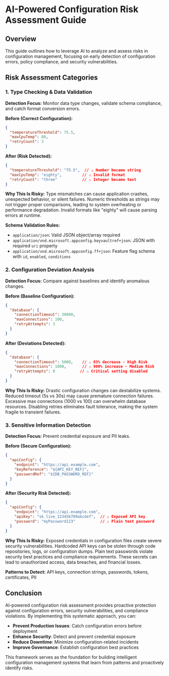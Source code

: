 # AI-Powered Configuration Risk Assessment Guide

## Overview
This guide outlines how to leverage AI to analyze and assess risks in configuration management, focusing on early detection of configuration errors, policy compliance, and security vulnerabilities.

## Risk Assessment Categories

### 1. Type Checking & Data Validation
**Detection Focus:** Monitor data type changes, validate schema compliance, and catch format conversion errors.

**Before (Correct Configuration):**
```json
{
  "temperatureThreshold": 75.5,
  "maxCpuTemp": 80,
  "retryCount": 3
}
```

**After (Risk Detected):**
```json
{
  "temperatureThreshold": "75.5",  // ⚠️ Number became string
  "maxCpuTemp": "eighty",         // ⚠️ Invalid format
  "retryCount": "three"           // ⚠️ Integer became text
}
```

**Why This Is Risky:**
Type mismatches can cause application crashes, unexpected behavior, or silent failures. Numeric thresholds as strings may not trigger proper comparisons, leading to system overheating or performance degradation. Invalid formats like "eighty" will cause parsing errors at runtime.

**Schema Validation Rules:**
- `application/json`: Valid JSON object/array required
- `application/vnd.microsoft.appconfig.keyvaultref+json`: JSON with required `uri` property
- `application/vnd.microsoft.appconfig.ff+json`: Feature flag schema with `id`, `enabled`, `conditions`

### 2. Configuration Deviation Analysis
**Detection Focus:** Compare against baselines and identify anomalous changes.

**Before (Baseline Configuration):**
```json
{
  "database": {
    "connectionTimeout": 30000,
    "maxConnections": 100,
    "retryAttempts": 3
  }
}
```

**After (Deviations Detected):**
```json
{
  "database": {
    "connectionTimeout": 5000,    // ⚠️ 83% decrease - High Risk
    "maxConnections": 1000,       // ⚠️ 900% increase - Medium Risk  
    "retryAttempts": 0           // ⚠️ Critical setting disabled
  }
}
```

**Why This Is Risky:**
Drastic configuration changes can destabilize systems. Reduced timeout (5s vs 30s) may cause premature connection failures. Excessive max connections (1000 vs 100) can overwhelm database resources. Disabling retries eliminates fault tolerance, making the system fragile to transient failures.

### 3. Sensitive Information Detection
**Detection Focus:** Prevent credential exposure and PII leaks.

**Before (Secure Configuration):**
```json
{
  "apiConfig": {
    "endpoint": "https://api.example.com",
    "keyReference": "${API_KEY_REF}",
    "passwordRef": "${DB_PASSWORD_REF}"
  }
}
```

**After (Security Risk Detected):**
```json
{
  "apiConfig": {
    "endpoint": "https://api.example.com",
    "apiKey": "sk_live_123456789abcdef",  // ⚠️ Exposed API key
    "password": "myPassword123"           // ⚠️ Plain text password
  }
}
```

**Why This Is Risky:**
Exposed credentials in configuration files create severe security vulnerabilities. Hardcoded API keys can be stolen through code repositories, logs, or configuration dumps. Plain text passwords violate security best practices and compliance requirements. These secrets can lead to unauthorized access, data breaches, and financial losses.

**Patterns to Detect:** API keys, connection strings, passwords, tokens, certificates, PII

## Conclusion

AI-powered configuration risk assessment provides proactive protection against configuration errors, security vulnerabilities, and compliance violations. By implementing this systematic approach, you can:

- **Prevent Production Issues**: Catch configuration errors before deployment
- **Enhance Security**: Detect and prevent credential exposure
- **Reduce Downtime**: Minimize configuration-related incidents
- **Improve Governance**: Establish configuration best practices

This framework serves as the foundation for building intelligent configuration management systems that learn from patterns and proactively identify risks.